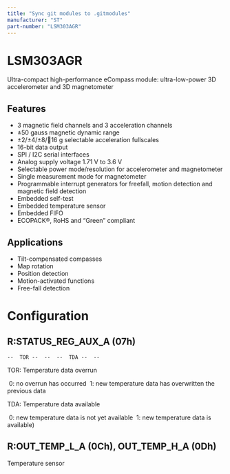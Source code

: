```yaml
---
title: "Sync git modules to .gitmodules"
manufacturer: "ST"
part-number: "LSM303AGR"
---
```

# LSM303AGR

Ultra-compact high-performance eCompass module:
ultra-low-power 3D accelerometer and 3D magnetometer

## Features

* 3 magnetic field channels and 3 acceleration channels
* ±50 gauss magnetic dynamic range
* ±2/±4/±8/16 g selectable acceleration fullscales
* 16-bit data output
* SPI / I2C serial interfaces
* Analog supply voltage 1.71 V to 3.6 V
* Selectable power mode/resolution for accelerometer and magnetometer
* Single measurement mode for magnetometer
* Programmable interrupt generators for freefall, motion detection and magnetic field detection
* Embedded self-test
* Embedded temperature sensor
* Embedded FIFO
* ECOPACK®, RoHS and “Green” compliant

## Applications

* Tilt-compensated compasses
* Map rotation
* Position detection
* Motion-activated functions
* Free-fall detection

# Configuration

## R:STATUS_REG_AUX_A (07h)

	--	TOR	--	--	--	TDA	--	--

TOR: Temperature data overrun

​	0: no overrun has occurred
​	1: new temperature data has overwritten the previous data 

TDA: Temperature data available 

​	0: new temperature data is not yet available 
​	1: new temperature data is available)

## R:OUT_TEMP_L_A (0Ch), OUT_TEMP_H_A (0Dh)

Temperature sensor 

